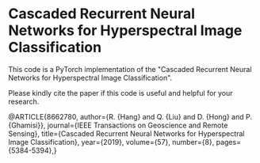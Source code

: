 # Cascaded Recurrent Neural Networks for Hyperspectral Image Classification

This code is a PyTorch implementation of the "Cascaded Recurrent Neural Networks for
Hyperspectral Image Classification". 

Please kindly cite the paper if this code is useful and helpful for your research.

@ARTICLE{8662780,
  author={R. {Hang} and Q. {Liu} and D. {Hong} and P. {Ghamisi}},
  journal={IEEE Transactions on Geoscience and Remote Sensing}, 
  title={Cascaded Recurrent Neural Networks for Hyperspectral Image Classification}, 
  year={2019},
  volume={57},
  number={8},
  pages={5384-5394},}
